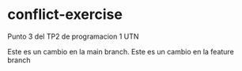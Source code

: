 # conflict-exercise
Punto 3 del TP2 de programacion 1 UTN

Este es un cambio en la main branch.
Este es un cambio en la feature branch
